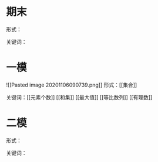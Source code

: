 # 期末
形式：

关键词：


# 一模

![[Pasted image 20201106090739.png]]
形式：[[集合]]

关键词：[[元素个数]]
[[和集]]
[[最大值]]
[[等比数列]]
[[有理数]]

# 二模
形式：

关键词：